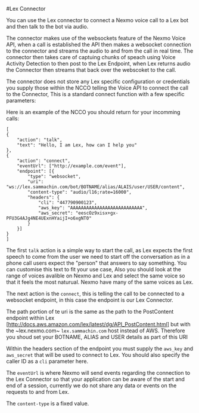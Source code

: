 #Lex Connector

You can use the Lex connector to connect a Nexmo voice call to a Lex bot and then talk to the bot via audio.

The connector makes use of the  websockets feature of the Nexmo Voice API, when a call is established the API then makes a websocket connection to the connector and streams the audio to and from the call in real time. 
The connector then takes care of captuing chunks of speach using Voice Activity Detection to then post to the Lex Endpoint, when Lex returns audio the Connector then streams that back over the webscoket to the call.

The connector does not store any Lex specific configuration or credentials you supply those within the NCCO telling the Voice API to connect the call to the Connector, This is a standard connect function with a few specific parameters:

Here is an example of the NCCO you should return for your incomming calls:
```
[
{
	"action": "talk",
	"text": "Hello, I am Lex, how can I help you"
}, 
{
	"action": "connect",
	"eventUrl": ["http://example.com/event"],
	"endpoint": [{
		"type": "websocket",
		"uri": "ws://lex.sammachin.com/bot/BOTNAME/alias/ALAIS/user/USER/content",
		"content-type": "audio/l16;rate=16000",
		"headers": {
			"cli": "447790900123",
			"aws_key": "AAAAAAAAAAAAAAAAAAAAAAAAAAA",
			"aws_secret": "eescOz9xisx+gx-PFU3G4AJg4NE4UExnHYaijI+o6xgNT0"
		}
	}]
}
]
```
The first `talk` action is a simple way to start the call, as Lex expects the first speech to come from the user we need to start off the conversation as in a phone call users expect the "person" that answers to say something. You can customise this text to fit your use case, Also you should look at the range of voices avalible on Nexmo and Lex and select the same voice so that it feels the most naturual. Nexmo have many of the same voices as Lex.

The next action is the `connect`, this is telling the call to be connected to a websocket endpoint, in this case the endpoint is our Lex Connector.

The path portion of te uri is the same as the path to the PostContent endpoint within Lex [http://docs.aws.amazon.com/lex/latest/dg/API_PostContent.html] but with the ~lex.nexmo.com~ `lex.sammachin.com` host instead of AWS. Therefore you shoud set your BOTNAME, ALIAS and USER details as part of this URI

Within the headers section of the endpoint you must supply the `aws_key` and `aws_secret` that will be used to connect to Lex. You should also specify the caller ID as a `cli` parameter here.

The `eventUrl` is where Nexmo will send events regarding the connection to the Lex Connector so that your application can be aware of the start and end of a session, currently we do not share any data or events on the requests to and from Lex.

The `content-type` is a fixed value.

